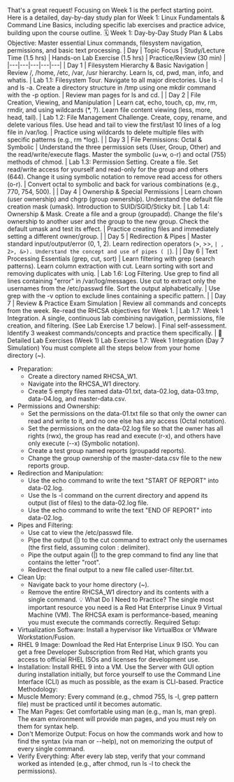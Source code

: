 That's a great request! Focusing on Week 1 is the perfect starting point.
Here is a detailed, day-by-day study plan for Week 1: Linux Fundamentals & Command Line Basics, including specific lab exercises and practice advice, building upon the course outline.
🗓️ Week 1: Day-by-Day Study Plan & Labs
Objective: Master essential Linux commands, filesystem navigation, permissions, and basic text processing.
| Day | Topic Focus | Study/Lecture Time (1.5 hrs) | Hands-on Lab Exercise (1.5 hrs) | Practice/Review (30 min) |
|---|---|---|---|---|
| Day 1 | Filesystem Hierarchy & Basic Navigation | Review /, /home, /etc, /var, /usr hierarchy. Learn ls, cd, pwd, man, info, and whatis. | Lab 1.1: Filesystem Tour. Navigate to all major directories. Use ls -l and ls -a. Create a directory structure in /tmp using one mkdir command with the -p option. | Review man pages for ls and cd. |
| Day 2 | File Creation, Viewing, and Manipulation | Learn cat, echo, touch, cp, mv, rm, rmdir, and using wildcards (*, ?). Learn file content viewing (less, more, head, tail). | Lab 1.2: File Management Challenge. Create, copy, rename, and delete various files. Use head and tail to view the first/last 10 lines of a log file in /var/log. | Practice using wildcards to delete multiple files with specific patterns (e.g., rm *log). |
| Day 3 | File Permissions: Octal & Symbolic | Understand the three permission sets (User, Group, Other) and the read/write/execute flags. Master the symbolic (u+w, o-r) and octal (755) methods of chmod. | Lab 1.3: Permission Setting. Create a file. Set read/write access for yourself and read-only for the group and others (644). Change it using symbolic notation to remove read access for others (o-r). | Convert octal to symbolic and back for various combinations (e.g., 770, 754, 500). |
| Day 4 | Ownership & Special Permissions | Learn chown (user ownership) and chgrp (group ownership). Understand the default file creation mask (umask). Introduction to SUID/SGID/Sticky bit. | Lab 1.4: Ownership & Mask. Create a file and a group (groupadd). Change the file's ownership to another user and the group to the new group. Check the default umask and test its effect. | Practice creating files and immediately setting a different owner/group. |
| Day 5 | Redirection & Pipes | Master standard input/output/error (0, 1, 2). Learn redirection operators (>, >>, ` | , 2>, &>). Understand the concept and use of pipes ( | `). |
| Day 6 | Text Processing Essentials (grep, cut, sort) | Learn filtering with grep (search patterns). Learn column extraction with cut. Learn sorting with sort and removing duplicates with uniq. | Lab 1.6: Log Filtering. Use grep to find all lines containing "error" in /var/log/messages. Use cut to extract only the usernames from the /etc/passwd file. Sort the output alphabetically. | Use grep with the -v option to exclude lines containing a specific pattern. |
| Day 7 | Review & Practice Exam Simulation | Review all commands and concepts from the week. Re-read the RHCSA objectives for Week 1. | Lab 1.7: Week 1 Integration. A single, continuous lab combining navigation, permissions, file creation, and filtering. (See Lab Exercise 1.7 below). | Final self-assessment. Identify 3 weakest commands/concepts and practice them specifically. |
📝 Detailed Lab Exercises (Week 1)
Lab Exercise 1.7: Week 1 Integration (Day 7 Simulation)
You must complete all the steps below from your home directory (~).
 * Preparation:
   * Create a directory named RHCSA_W1.
   * Navigate into the RHCSA_W1 directory.
   * Create 5 empty files named data-01.txt, data-02.log, data-03.tmp, data-04.log, and master-data.csv.
 * Permissions and Ownership:
   * Set the permissions on the data-01.txt file so that only the owner can read and write to it, and no one else has any access (Octal notation).
   * Set the permissions on the data-02.log file so that the owner has all rights (rwx), the group has read and execute (r-x), and others have only execute (--x) (Symbolic notation).
   * Create a test group named reports (groupadd reports).
   * Change the group ownership of the master-data.csv file to the new reports group.
 * Redirection and Manipulation:
   * Use the echo command to write the text "START OF REPORT" into data-02.log.
   * Use the ls -l command on the current directory and append its output (list of files) to the data-02.log file.
   * Use the echo command to write the text "END OF REPORT" into data-02.log.
 * Pipes and Filtering:
   * Use cat to view the /etc/passwd file.
   * Pipe the output (|) to the cut command to extract only the usernames (the first field, assuming colon : delimiter).
   * Pipe the output again (|) to the grep command to find any line that contains the letter "root".
   * Redirect the final output to a new file called user-filter.txt.
 * Clean Up:
   * Navigate back to your home directory (~).
   * Remove the entire RHCSA_W1 directory and its contents with a single command.
💡 What Do I Need to Practice?
The single most important resource you need is a Red Hat Enterprise Linux 9 Virtual Machine (VM). The RHCSA exam is performance-based, meaning you must execute the commands correctly.
Required Setup:
 * Virtualization Software: Install a hypervisor like VirtualBox or VMware Workstation/Fusion.
 * RHEL 9 Image: Download the Red Hat Enterprise Linux 9 ISO. You can get a free Developer Subscription from Red Hat, which grants you access to official RHEL ISOs and licenses for development use.
 * Installation: Install RHEL 9 into a VM. Use the Server with GUI option during installation initially, but force yourself to use the Command Line Interface (CLI) as much as possible, as the exam is CLI-based.
Practice Methodology:
 * Muscle Memory: Every command (e.g., chmod 755, ls -l, grep pattern file) must be practiced until it becomes automatic.
 * The Man Pages: Get comfortable using man (e.g., man ls, man grep). The exam environment will provide man pages, and you must rely on them for syntax help.
 * Don't Memorize Output: Focus on how the commands work and how to find the syntax (via man or --help), not on memorizing the output of every single command.
 * Verify Everything: After every lab step, verify that your command worked as intended (e.g., after chmod, run ls -l to check the permissions).
